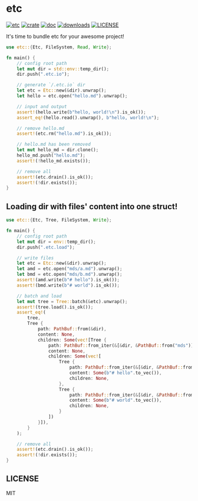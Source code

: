 # etc

[![etc](https://github.com/clearloop/etc/workflows/etc/badge.svg)](https://github.com/clearloop/etc)
[![crate](https://img.shields.io/crates/v/etc.svg)](https://crates.io/crates/etc)
[![doc](https://img.shields.io/badge/current-docs-brightgreen.svg)](https://docs.rs/etc/)
[![downloads](https://img.shields.io/crates/d/etc.svg)](https://crates.io/crates/etc)
[![LICENSE](https://img.shields.io/crates/l/etc.svg)](https://choosealicense.com/licenses/mit/)

It's time to bundle etc for your awesome project!

```rust
use etc::{Etc, FileSystem, Read, Write};

fn main() {
    // config root path
    let mut dir = std::env::temp_dir();
    dir.push(".etc.io");

    // generate `/.etc.io` dir
    let etc = Etc::new(&dir).unwrap();
    let hello = etc.open("hello.md").unwrap();

    // input and output
    assert!(hello.write(b"hello, world!\n").is_ok());
    assert_eq!(hello.read().unwrap(), b"hello, world!\n");

    // remove hello.md
    assert!(etc.rm("hello.md").is_ok());

    // hello.md has been removed
    let mut hello_md = dir.clone();
    hello_md.push("hello.md");
    assert!(!hello_md.exists());

    // remove all
    assert!(etc.drain().is_ok());
    assert!(!dir.exists());
}
```

## Loading dir with files' content into one struct!

```rust
use etc::{Etc, Tree, FileSystem, Write};

fn main() {
    // config root path
    let mut dir = env::temp_dir();
    dir.push(".etc.load");

    // write files
    let etc = Etc::new(&dir).unwrap();
    let amd = etc.open("mds/a.md").unwrap();
    let bmd = etc.open("mds/b.md").unwrap();
    assert!(amd.write(b"# hello").is_ok());
    assert!(bmd.write(b"# world").is_ok());

    // batch and load
    let mut tree = Tree::batch(&etc).unwrap();
    assert!(tree.load().is_ok());
    assert_eq!(
        tree,
        Tree {
            path: PathBuf::from(&dir),
            content: None,
            children: Some(vec![Tree {
                path: PathBuf::from_iter(&[&dir, &PathBuf::from("mds")]),
                content: None,
                children: Some(vec![
                    Tree {
                        path: PathBuf::from_iter(&[&dir, &PathBuf::from("mds/a.md")]),
                        content: Some(b"# hello".to_vec()),
                        children: None,
                    },
                    Tree {
                        path: PathBuf::from_iter(&[&dir, &PathBuf::from("mds/b.md")]),
                        content: Some(b"# world".to_vec()),
                        children: None,
                    }
                ])
            }]),
        }
    );

    // remove all
    assert!(etc.drain().is_ok());
    assert!(!dir.exists());
}
```

## LICENSE

MIT
